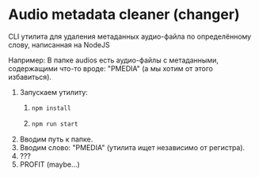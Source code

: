 # Audio metadata cleaner (changer)

CLI утилита для удаления метаданных аудио-файла по определённому слову, написанная на NodeJS

Например:
В папке audios есть аудио-файлы с метаданными, содержащими что-то вроде: "PMEDIA" (а мы хотим от этого избавиться).

1. Запускаем утилиту:
   1. ```sh
      npm install
      ```
   2. ```sh
      npm run start
      ```
2. Вводим путь к папке.
3. Вводим слово: "PMEDIA" (утилита ищет независимо от регистра).
4. ???
5. PROFIT (maybe...)
